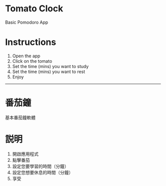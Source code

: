 # Tomato Clock
Basic Pomodoro App

# Instructions
1. Open the app
2. Click on the tomato
3. Set the time (mins) you want to study
4. Set the time (mins) you want to rest
5. Enjoy

***
# 番茄鐘
基本番茄鐘軟體

# 説明
1. 開啟應用程式
2. 點擊番茄
3. 設定您要學習的時間（分鐘）
4. 設定您想要休息的時間（分鐘）
5. 享受
